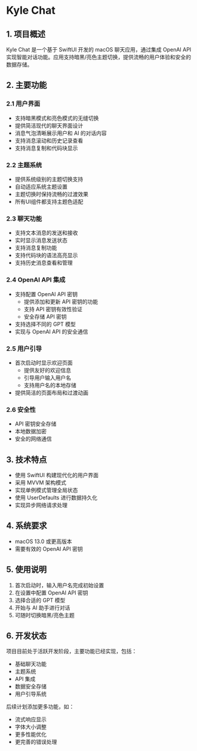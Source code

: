 # Kyle Chat

## 1. 项目概述
Kyle Chat 是一个基于 SwiftUI 开发的 macOS 聊天应用，通过集成 OpenAI API 实现智能对话功能。应用支持暗黑/亮色主题切换，提供流畅的用户体验和安全的数据存储。

## 2. 主要功能

### 2.1 用户界面
- 支持暗黑模式和亮色模式的无缝切换
- 提供简洁现代的聊天界面设计
- 消息气泡清晰展示用户和 AI 的对话内容
- 支持消息滚动和历史记录查看
- 支持消息复制和代码块显示

### 2.2 主题系统
- 提供系统级别的主题切换支持
- 自动适应系统主题设置
- 主题切换时保持流畅的过渡效果
- 所有UI组件都支持主题色适配

### 2.3 聊天功能
- 支持文本消息的发送和接收
- 实时显示消息发送状态
- 支持消息复制功能
- 支持代码块的语法高亮显示
- 支持历史消息查看和管理

### 2.4 OpenAI API 集成
- 支持配置 OpenAI API 密钥
  - 提供添加和更新 API 密钥的功能
  - 支持 API 密钥有效性验证
  - 安全存储 API 密钥
- 支持选择不同的 GPT 模型
- 实现与 OpenAI API 的安全通信

### 2.5 用户引导
- 首次启动时显示欢迎页面
  - 提供友好的欢迎信息
  - 引导用户输入用户名
  - 支持用户名的本地存储
- 提供简洁的页面布局和过渡动画

### 2.6 安全性
- API 密钥安全存储
- 本地数据加密
- 安全的网络通信

## 3. 技术特点
- 使用 SwiftUI 构建现代化的用户界面
- 采用 MVVM 架构模式
- 实现单例模式管理全局状态
- 使用 UserDefaults 进行数据持久化
- 实现异步网络请求处理

## 4. 系统要求
- macOS 13.0 或更高版本
- 需要有效的 OpenAI API 密钥

## 5. 使用说明
1. 首次启动时，输入用户名完成初始设置
2. 在设置中配置 OpenAI API 密钥
3. 选择合适的 GPT 模型
4. 开始与 AI 助手进行对话
5. 可随时切换暗黑/亮色主题

## 6. 开发状态
项目目前处于活跃开发阶段，主要功能已经实现，包括：
- 基础聊天功能
- 主题系统
- API 集成
- 数据安全存储
- 用户引导系统

后续计划添加更多功能，如：
- 流式响应显示
- 字体大小调整
- 更多性能优化
- 更完善的错误处理